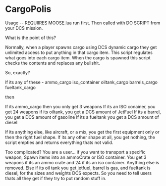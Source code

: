 # CargoPolis
Usage -- REQUIIRES MOOSE.lua run first. Then called with DO SCRIPT from your DCS mission.

What is the point of this? 

Normally, when a player spawns cargo using DCS dynamic cargo they get unlimited access to put anything in that cargo item.
This script regulates what goes into each cargo item.
When the cargo is spawned this script checks the contents and replaces any bullshit.

So, exactly?

If its any of these - 
ammo_cargo
iso_container
oiltank_cargo
barrels_cargo
fueltank_cargo

then

If its ammo_cargo then you only get 3 weapons
If its an ISO conainer, you get 24 weapons
if its oiltank, you get a DCS amount of JetFuel
If its a barrel, you get  a DCS amount of gasoline
If its a fueltank you get  a DCS amount of diesel

If its anything else, like aircraft, or a mix, you get the first equipment only or then the right fuel shape.
If its any other shape at all, you get nothing, the script empties and returns everything thats not valid.

Too complicated? You are a user... if you want  to transport a specific weapon, Spawn items into an ammoCrate or ISO container. You get 3 weapons if its an ammo crate and 24 if its an iso container. Anything else is removed. Else if its oil tank you get jetfuel, barrel is gas, and fueltank is diesel, for the sizes and weights DCS expects. So you need to tell users thats all they get if they try to put random stuff in.
